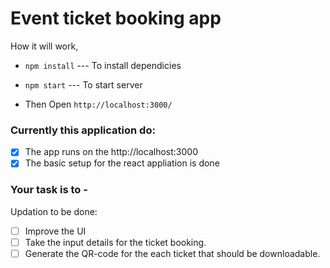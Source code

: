 # Event ticket booking app

How it will work,

- `npm install` --- To install dependicies

- `npm start` --- To start server

- Then Open `http://localhost:3000/`

### Currently this application do:

- [x] The app runs on the http://localhost:3000
- [x] The basic setup for the react appliation is done

### Your task is to -

Updation to be done:

- [ ] Improve the UI
- [ ] Take the input details for the ticket booking.
- [ ] Generate the QR-code for the each ticket that should be downloadable.
